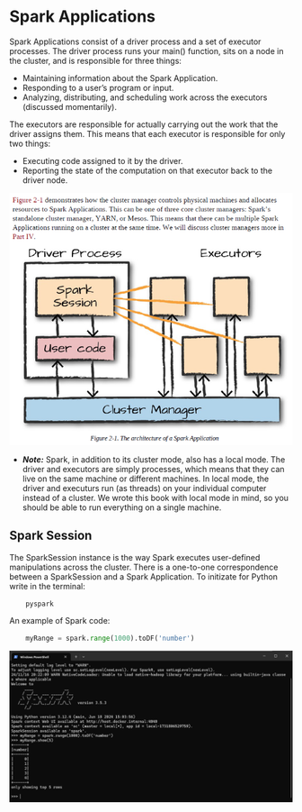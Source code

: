 # Spark Applications

Spark Applications consist of a driver process and a set of executor processes. The driver process runs your main() function, sits on a node in the cluster, and is responsible for three things: 
* Maintaining information about the Spark Application.
* Responding to a user’s program or input.
* Analyzing, distributing, and scheduling work across the executors (discussed momentarily).

The executors are responsible for actually carrying out the work that the driver assigns them. This means that each executor is responsible for only two things: 
* Executing code assigned to it by the driver.
* Reporting the state of the computation on that executor back to the driver node.

<p align="center">
  <img src="./img/img_1.png" />
</p>

* ***Note:*** Spark, in addition to its cluster mode, also has a local mode. The driver and executors are simply processes, which means that they can live on the same machine or different machines. In local mode, the driver and executurs run (as threads) on your individual computer instead of a cluster. We wrote this book with local mode in mind, so you should be able to run everything on a single machine.

## Spark Session

The SparkSession instance is the way Spark executes user-defined manipulations across the cluster. There is a one-to-one correspondence between a SparkSession and a Spark Application. To initizate for Python write in the terminal:

~~~shell
    pyspark
~~~

An example of Spark code:

~~~python
    myRange = spark.range(1000).toDF('number')
~~~

![img_2](./img/img_2.png)